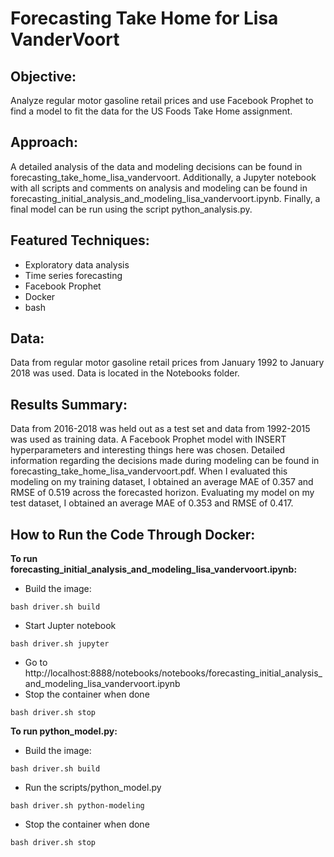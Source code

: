 # Forecasting Take Home for Lisa VanderVoort  

## **Objective:**  
Analyze regular motor gasoline retail prices and use Facebook Prophet to find a model to fit the data for the US Foods Take Home assignment.

## **Approach:**
A detailed analysis of the data and modeling decisions can be found in forecasting_take_home_lisa_vandervoort.  Additionally, a Jupyter notebook with all scripts and comments on analysis and modeling can be found in forecasting_initial_analysis_and_modeling_lisa_vandervoort.ipynb.  Finally, a final model can be run using the script python_analysis.py.  

## **Featured Techniques:**
- Exploratory data analysis
- Time series forecasting
- Facebook Prophet
- Docker
- bash

## **Data:**
Data from regular motor gasoline retail prices from January 1992 to January 2018 was used. Data is located in the Notebooks folder.

## **Results Summary:**
Data from 2016-2018 was held out as a test set and data from 1992-2015 was used as training data. A Facebook Prophet model with INSERT hyperparameters and interesting things here was chosen. Detailed information regarding the decisions made during modeling can be found in forecasting_take_home_lisa_vandervoort.pdf.  When I evaluated this modeling on my training dataset, I obtained an average MAE of 0.357 and RMSE of 0.519 across the forecasted horizon.  Evaluating my model on my test dataset,  I obtained an average MAE of 0.353 and RMSE of 0.417.

## **How to Run the Code Through Docker:**
**To run forecasting_initial_analysis_and_modeling_lisa_vandervoort.ipynb:**
- Build the image:
```
bash driver.sh build
```
- Start Jupter notebook
```
bash driver.sh jupyter
```
- Go to http://localhost:8888/notebooks/notebooks/forecasting_initial_analysis_and_modeling_lisa_vandervoort.ipynb
- Stop the container when done
```
bash driver.sh stop
```

**To run python_model.py:**
- Build the image:
```
bash driver.sh build
```
- Run the scripts/python_model.py
```
bash driver.sh python-modeling
```
- Stop the container when done
```
bash driver.sh stop
```
